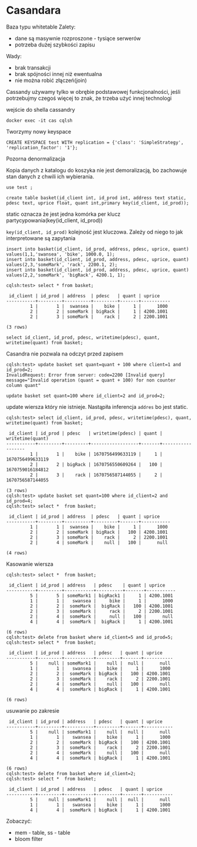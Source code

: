 # Casandara

Baza typu whitetable
Zalety:

- dane są masywnie rozproszone - tysiące serwerów
- potrzeba dużej szybkości zapisu

Wady:

- brak transakcji
- brak spójności innej niż ewentualna
- nie można robić złączeń(join)

Cassandy używamy tylko w obrębie podstawowej funkcjonalności, jeśli potrzebujmy czegoś więcej to znak, że  trzeba użyć innej technologi

wejście do shella cassandry

```
docker exec -it cas cqlsh
```

Tworzymy nowy keyspace

```
CREATE KEYSPACE test WITH replication = {'class': 'SimpleStrategy', 'replication_factor': '1'};
```

Pozorna denormalizacja

Kopia danych z katalogu do koszyka nie jest demoralizacją, bo zachowuje stan danych z chwili ich wybierania.

 ```
 use test ;
 ```

```
create table basket(id_client int, id_prod int, address text static, pdesc text, uprice float, quant int,primary key(id_client, id_prod));
```

static oznacza że jest jedna komórka per klucz partycypowania(key(id_client, id_prod))

`key(id_client, id_prod)` kolejność jest kluczowa. Zależy od niego to jak interpretowane są zapytania

```
insert into basket(id_client, id_prod, address, pdesc, uprice, quant) values(1,1,'swansea', 'bike', 1000.0, 1);
insert into basket(id_client, id_prod, address, pdesc, uprice, quant) values(2,3,'someMark', 'rack', 2200.1, 2);
insert into basket(id_client, id_prod, address, pdesc, uprice, quant) values(2,2,'someMark', 'bigRack', 4200.1, 1);
```

```
cqlsh:test> select * from basket;

 id_client | id_prod | address  | pdesc   | quant | uprice
-----------+---------+----------+---------+-------+-----------
         1 |       1 |  swansea |    bike |     1 |      1000
         2 |       2 | someMark | bigRack |     1 | 4200.1001
         2 |       3 | someMark |    rack |     2 | 2200.1001

(3 rows)

```

```
select id_client, id_prod, pdesc, writetime(pdesc), quant, writetime(quant) from basket;
```

Casandra nie pozwala na odczyt przed zapisem

```
cqlsh:test> update basket set quant=quant + 100 where client=1 and id_prod=2; 
InvalidRequest: Error from server: code=2200 [Invalid query] message="Invalid operation (quant = quant + 100) for non counter column quant"
```
```
update basket set quant=100 where id_client=2 and id_prod=2;
```

update wiersza który nie istnieje.
Nastąpiła inferencja `addres` bo jest static.

```
cqlsh:test> select id_client, id_prod, pdesc, writetime(pdesc), quant, writetime(quant) from basket;

 id_client | id_prod | pdesc   | writetime(pdesc) | quant | writetime(quant)
-----------+---------+---------+------------------+-------+------------------
         1 |       1 |    bike | 1670756499633119 |     1 | 1670756499633119
         2 |       2 | bigRack | 1670756550609264 |   100 | 1670759016184812
         2 |       3 |    rack | 1670756587144055 |     2 | 1670756587144055

(3 rows)
cqlsh:test> update basket set quant=100 where id_client=2 and id_prod=4;
cqlsh:test> select *  from basket;

 id_client | id_prod | address  | pdesc   | quant | uprice
-----------+---------+----------+---------+-------+-----------
         1 |       1 |  swansea |    bike |     1 |      1000
         2 |       2 | someMark | bigRack |   100 | 4200.1001
         2 |       3 | someMark |    rack |     2 | 2200.1001
         2 |       4 | someMark |    null |   100 |      null

(4 rows)
```

Kasowanie wiersza
```
cqlsh:test> select *  from basket;

 id_client | id_prod | address   | pdesc    | quant | uprice
-----------+---------+-----------+----------+-------+-----------
         5 |       5 | someMark1 | bigRack1 |     1 | 4200.1001
         1 |       1 |   swansea |     bike |     1 |      1000
         2 |       2 |  someMark |  bigRack |   100 | 4200.1001
         2 |       3 |  someMark |     rack |     2 | 2200.1001
         2 |       4 |  someMark |     null |   100 |      null
         4 |       4 |  someMark |  bigRack |     1 | 4200.1001

(6 rows)
cqlsh:test> delete from basket where id_client=5 and id_prod=5; 
cqlsh:test> select *  from basket;

 id_client | id_prod | address   | pdesc   | quant | uprice
-----------+---------+-----------+---------+-------+-----------
         5 |    null | someMark1 |    null |  null |      null
         1 |       1 |   swansea |    bike |     1 |      1000
         2 |       2 |  someMark | bigRack |   100 | 4200.1001
         2 |       3 |  someMark |    rack |     2 | 2200.1001
         2 |       4 |  someMark |    null |   100 |      null
         4 |       4 |  someMark | bigRack |     1 | 4200.1001

(6 rows)
```

usuwanie po zakresie
```
 id_client | id_prod | address   | pdesc   | quant | uprice
-----------+---------+-----------+---------+-------+-----------
         5 |    null | someMark1 |    null |  null |      null
         1 |       1 |   swansea |    bike |     1 |      1000
         2 |       2 |  someMark | bigRack |   100 | 4200.1001
         2 |       3 |  someMark |    rack |     2 | 2200.1001
         2 |       4 |  someMark |    null |   100 |      null
         4 |       4 |  someMark | bigRack |     1 | 4200.1001

(6 rows)
cqlsh:test> delete from basket where id_client=2;
cqlsh:test> select *  from basket;

 id_client | id_prod | address   | pdesc   | quant | uprice
-----------+---------+-----------+---------+-------+-----------
         5 |    null | someMark1 |    null |  null |      null
         1 |       1 |   swansea |    bike |     1 |      1000
         4 |       4 |  someMark | bigRack |     1 | 4200.1001
```
Zobaczyć:

- mem - table, ss - table
- bloom filter
